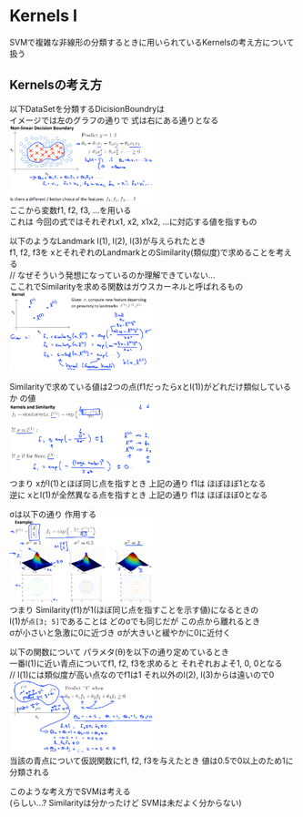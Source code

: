 # Kernels I
SVMで複雑な非線形の分類するときに用いられているKernelsの考え方について扱う  

## Kernelsの考え方
以下DataSetを分類するDicisionBoundryは  
イメージでは左のグラフの通りで 式は右にある通りとなる  
<img src="../../img/07_04_non_linear_decision_boundry.png" width=50% >  
ここから変数f1, f2, f3, ...を用いる  
これは 今回の式ではそれぞれx1, x2, x1x2, ...に対応する値を指すもの  

以下のようなLandmark l(1), l(2), l(3)が与えられたとき  
f1, f2, f3を xとそれぞれのLandmarkとのSimilarity(類似度)で求めることを考える  
// なぜそういう発想になっているのか理解できていない...  
ここれでSimilarityを求める関数はガウスカーネルと呼ばれるもの  
<img src="../../img/07_04_kernel.png" width=50% >  

Similarityで求めている値は2つの点(f1だったらxとl(1))がどれだけ類似しているか の値  
<img src="../../img/07_04_kernels_and_similarity.png" width=50% >  
つまり xがl(1)とほぼ同じ点を指すとき 上記の通り f1は ほぼほぼ1となる  
逆に xとl(1)が全然異なる点を指すとき 上記の通り f1は ほぼほぼ0となる  

σは以下の通り 作用する  
<img src="../../img/07_04_sigma_example.png" width=50% >  
つまり Similarity(f1)が1(ほぼ同じ点を指すことを示す値)になるときの  
l(1)が`点[3; 5]`であることは どのσでも同じだが この点から離れるとき  
σが小さいと急激に0に近づき σが大きいと緩やかに0に近付く  

以下の関数について パラメタ(θ)を以下の通り定めているとき  
一番l(1)に近い青点についてf1, f2, f3を求めると それぞれおよそ1, 0, 0となる  
// l(1)には類似度が高い点なのでf1は1 それ以外のl(2), l(3)からは遠いので0  
<img src="../../img/07_04_example.png" width=50% >  
当該の青点について仮説関数にf1, f2, f3を与えたとき 値は0.5で0以上のため1に分類される  

このような考え方でSVMは考える  
(らしい...? Similarityは分かったけど SVMは未だよく分からない)  
